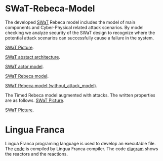 # SWaT-Rebeca-Model
The developed  <a href="https://itrust.sutd.edu.sg/testbeds/secure-water-treatment-swat/">SWaT</a> Rebeca model includes the model of main components and Cyber-Physical related attack scenarios. By model checking we analyze security of the SWaT design to recognize where the potential attack scenarios can successfully cause a failure in the system.

<body>
    <p> <a href="https://github.com/fereidoun-moradi/SWaT-Rebeca-Model/blob/master/SWaT_Picture.pdf">SWaT Picture</a>.</p>
    <p><a href="https://github.com/fereidoun-moradi/SWaT-Rebeca-Model/blob/master/SWaT_Abstact_Architecture.pdf"> SWaT abstact architecture</a>.</p>
    <p><a href="https://github.com/fereidoun-moradi/SWaT-Rebeca-Model/blob/master/SWaT_Actor_Model.pdf">SWaT actor model</a>.</p>
    <p><a href="https://github.com/fereidoun-moradi/SWaT-Rebeca-Model/blob/master/SWaT_Time_V1.rebeca">SWaT Rebeca model</a>.</p>
    <p><a href="https://github.com/fereidoun-moradi/SWaT-Rebeca-Model/blob/master/SWaT_Rebeca_Model(without_attacks).rebeca">SWaT Rebeca model (without_attack_model)</a>.</p>
    
  </body>


The Timed Rebeca model augmented with attacks. The written properties are as follows.
<a href="https://github.com/fereidoun-moradi/SWaT-Rebeca-Model/blob/master/SWaT_Picture.pdf">SWaT Picture</a>.</p>

<a href="https://github.com/fereidoun-moradi/SWaT-Rebeca-Model/blob/master/SWaT_Picture.pdf">SWaT Picture</a>.</p>


# Lingua Franca
Lingua Franca programing language is used to develop an executable file. The <a href="https://github.com/fereidoun-moradi/SWaT-Rebeca-Model/blob/master/SWaT.lf">code</a> is compiled by Lingua Franca compiler.
The code <a href="https://github.com/fereidoun-moradi/SWaT-Rebeca-Model/blob/master/SWaT_LF_Diagram.png">diagram</a> shows the reactors and the reactions.
